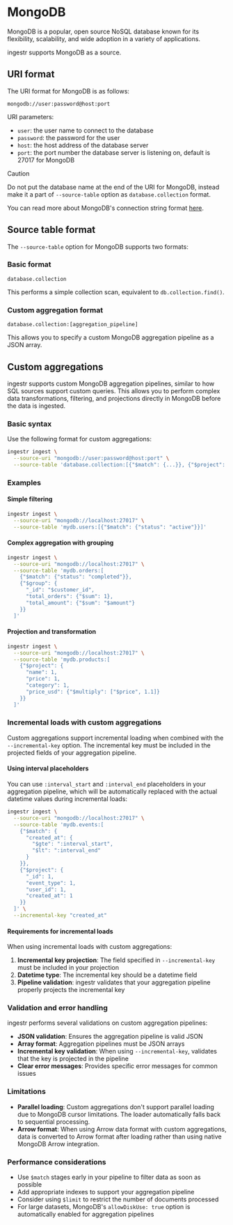 # MongoDB
MongoDB is a popular, open source NoSQL database known for its flexibility, scalability, and wide adoption in a variety of applications.

ingestr supports MongoDB as a source.

## URI format
The URI format for MongoDB is as follows:

```plaintext
mongodb://user:password@host:port
```

URI parameters:
- `user`: the user name to connect to the database
- `password`: the password for the user
- `host`: the host address of the database server
- `port`: the port number the database server is listening on, default is 27017 for MongoDB


> [!CAUTION]
> Do not put the database name at the end of the URI for MongoDB, instead make it a part of `--source-table` option as `database.collection` format.


You can read more about MongoDB's connection string format [here](https://docs.mongodb.com/manual/reference/connection-string/).

## Source table format

The `--source-table` option for MongoDB supports two formats:

### Basic format
```plaintext
database.collection
```

This performs a simple collection scan, equivalent to `db.collection.find()`.

### Custom aggregation format
```plaintext
database.collection:[aggregation_pipeline]
```

This allows you to specify a custom MongoDB aggregation pipeline as a JSON array.

## Custom aggregations

ingestr supports custom MongoDB aggregation pipelines, similar to how SQL sources support custom queries. This allows you to perform complex data transformations, filtering, and projections directly in MongoDB before the data is ingested.

### Basic syntax

Use the following format for custom aggregations:

```bash
ingestr ingest \
  --source-uri "mongodb://user:password@host:port" \
  --source-table 'database.collection:[{"$match": {...}}, {"$project": {...}}]'
```

### Examples

#### Simple filtering
```bash
ingestr ingest \
  --source-uri "mongodb://localhost:27017" \
  --source-table 'mydb.users:[{"$match": {"status": "active"}}]'
```

#### Complex aggregation with grouping
```bash
ingestr ingest \
  --source-uri "mongodb://localhost:27017" \
  --source-table 'mydb.orders:[
    {"$match": {"status": "completed"}},
    {"$group": {
      "_id": "$customer_id",
      "total_orders": {"$sum": 1},
      "total_amount": {"$sum": "$amount"}
    }}
  ]'
```

#### Projection and transformation
```bash
ingestr ingest \
  --source-uri "mongodb://localhost:27017" \
  --source-table 'mydb.products:[
    {"$project": {
      "name": 1,
      "price": 1,
      "category": 1,
      "price_usd": {"$multiply": ["$price", 1.1]}
    }}
  ]'
```

### Incremental loads with custom aggregations

Custom aggregations support incremental loading when combined with the `--incremental-key` option. The incremental key must be included in the projected fields of your aggregation pipeline.

#### Using interval placeholders

You can use `:interval_start` and `:interval_end` placeholders in your aggregation pipeline, which will be automatically replaced with the actual datetime values during incremental loads:

```bash
ingestr ingest \
  --source-uri "mongodb://localhost:27017" \
  --source-table 'mydb.events:[
    {"$match": {
      "created_at": {
        "$gte": ":interval_start",
        "$lt": ":interval_end"
      }
    }},
    {"$project": {
      "_id": 1,
      "event_type": 1,
      "user_id": 1,
      "created_at": 1
    }}
  ]' \
  --incremental-key "created_at"
```

#### Requirements for incremental loads

When using incremental loads with custom aggregations:

1. **Incremental key projection**: The field specified in `--incremental-key` must be included in your projection
2. **Datetime type**: The incremental key should be a datetime field
3. **Pipeline validation**: ingestr validates that your aggregation pipeline properly projects the incremental key

### Validation and error handling

ingestr performs several validations on custom aggregation pipelines:

- **JSON validation**: Ensures the aggregation pipeline is valid JSON
- **Array format**: Aggregation pipelines must be JSON arrays
- **Incremental key validation**: When using `--incremental-key`, validates that the key is projected in the pipeline
- **Clear error messages**: Provides specific error messages for common issues

### Limitations

- **Parallel loading**: Custom aggregations don't support parallel loading due to MongoDB cursor limitations. The loader automatically falls back to sequential processing.
- **Arrow format**: When using Arrow data format with custom aggregations, data is converted to Arrow format after loading rather than using native MongoDB Arrow integration.

### Performance considerations

- Use `$match` stages early in your pipeline to filter data as soon as possible
- Add appropriate indexes to support your aggregation pipeline
- Consider using `$limit` to restrict the number of documents processed
- For large datasets, MongoDB's `allowDiskUse: true` option is automatically enabled for aggregation pipelines
